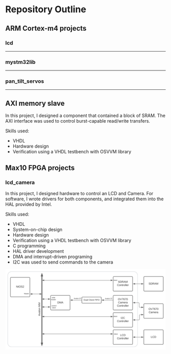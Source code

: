 # Repository Outline

## ARM Cortex-m4 projects
### lcd
---
### mystm32lib
---
### pan_tilt_servos
---

## AXI memory slave
  In this project, I designed a component that contained a block of SRAM. The AXI interface was used
  to control burst-capable read/write transfers.
  
  Skills used:
  - VHDL
  - Hardware design
  - Verification using a VHDL testbench with OSVVM library

## Max10 FPGA projects
###  lcd_camera
  In this project, I designed hardware to control an LCD and Camera. For software, I wrote drivers for both
  components, and integrated them into the HAL provided by Intel.
  
  Skills used:
  - VHDL
  - System-on-chip design
  - Hardware design
  - Verification using a VHDL testbench with OSVVM library
  - C programming
  - HAL driver development
  - DMA and interrupt-driven programing
  - I2C was used to send commands to the camera

![](max10_fpga_projects/lcd_and_camera/LCD_camera_diagram.svg)
